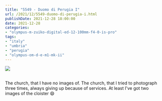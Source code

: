 ```yaml
---
title: "5549 - Duomo di Perugia I"
url: /2021/12/5549-duomo-di-perugia-i.html
publishDate: 2021-12-28 18:00:00
date: 2021-12-28
categories:
- "olympus-m-zuiko-digital-ed-12-100mm-f4-0-is-pro"
tags:
- "italy"
- "umbria"
- "perugia"
- "olympus-om-d-e-m1-mk-ii"
---
```

<div class="container">
<div class="center"><a target="_blank" href="https://d25zfm9zpd7gm5.cloudfront.net/1200x1200/2019/20190902_173438_lr.jpg"><img class="webfeedsFeaturedVisual" src="https://d25zfm9zpd7gm5.cloudfront.net/0600x0600/2019/20190902_173438_lr.jpg" /></a></div>
</div>
<br />

The church, that I have no images of. The church, that I
tried to photograph three times, always giving up because of
services. At least I've got two images of the cloister
:smile:
